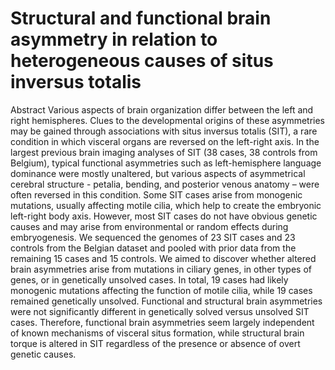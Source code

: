 # Structural and functional brain asymmetry in relation to heterogeneous causes of situs inversus totalis

Abstract
Various aspects of brain organization differ between the left and right hemispheres. Clues to the developmental origins of these asymmetries may be gained through associations with situs inversus totalis (SIT), a rare condition in which visceral organs are reversed on the left-right axis. In the largest previous brain imaging analyses of SIT (38 cases, 38 controls from Belgium), typical functional asymmetries such as left-hemisphere language dominance were mostly unaltered, but various aspects of asymmetrical cerebral structure - petalia, bending, and posterior venous anatomy – were often reversed in this condition. Some SIT cases arise from monogenic mutations, usually affecting motile cilia, which help to create the embryonic left-right body axis. However, most SIT cases do not have obvious genetic causes and may arise from environmental or random effects during embryogenesis. We sequenced the genomes of 23 SIT cases and 23 controls from the Belgian dataset and pooled with prior data from the remaining 15 cases and 15 controls. We aimed to discover whether altered brain asymmetries arise from mutations in ciliary genes, in other types of genes, or in genetically unsolved cases. In total, 19 cases had likely monogenic mutations affecting the function of motile cilia, while 19 cases remained genetically unsolved. Functional and structural brain asymmetries were not significantly different in genetically solved versus unsolved SIT cases. Therefore, functional brain asymmetries seem largely independent of known mechanisms of visceral situs formation, while structural brain torque is altered in SIT regardless of the presence or absence of overt genetic causes.

